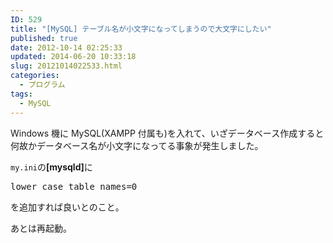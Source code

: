 ```yaml
---
ID: 529
title: "[MySQL] テーブル名が小文字になってしまうので大文字にしたい"
published: true
date: 2012-10-14 02:25:33
updated: 2014-06-20 10:33:18
slug: 20121014022533.html
categories:
  - プログラム
tags:
  - MySQL
---
```


Windows 機に MySQL(XAMPP 付属も)を入れて、いざデータベース作成すると
何故かデータベース名が小文字になってる事象が発生しました。

<code>my.ini</code>の<b>[mysqld]</b>に

<pre class="prettyprint linenums">lower_case_table_names=0</pre>

を追加すれば良いとのこと。

あとは再起動。
